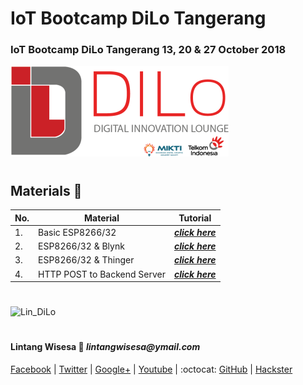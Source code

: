 # **IoT Bootcamp DiLo Tangerang**

### IoT Bootcamp DiLo Tangerang 13, 20 & 27 October 2018

![Lintang_DiLo](./DiLo.png)

#

## **Materials :memo:**

  No.|Material|Tutorial
  -----|-----|-----
  1.|Basic ESP8266/32|_**[click here](https://github.com/LintangWisesa/IoT_Bootcamp_DiLo_Tangerang/tree/master/00.%20Basic)**_
  2.|ESP8266/32 & Blynk|_**[click here](https://github.com/LintangWisesa/IoT_Bootcamp_DiLo_Tangerang/tree/master/01.%20Blynk)**_
  3.|ESP8266/32 & Thinger|_**[click here](https://github.com/LintangWisesa/IoT_Bootcamp_DiLo_Tangerang/tree/master/02.%20Thinger)**_
  4.|HTTP POST to Backend Server|_**[click here](https://github.com/LintangWisesa/IoT_Bootcamp_DiLo_Tangerang/tree/master/03.%20HTTP%20POST)**_

#

![Lin_DiLo](./DiLo_IoT_Oct.png)

#

#### Lintang Wisesa :love_letter: _lintangwisesa@ymail.com_

[Facebook](https://www.facebook.com/lintangbagus) | 
[Twitter](https://twitter.com/Lintang_Wisesa) |
[Google+](https://plus.google.com/u/0/+LintangWisesa1) |
[Youtube](https://www.youtube.com/user/lintangbagus) | 
:octocat: [GitHub](https://github.com/LintangWisesa) |
[Hackster](https://www.hackster.io/lintangwisesa)
